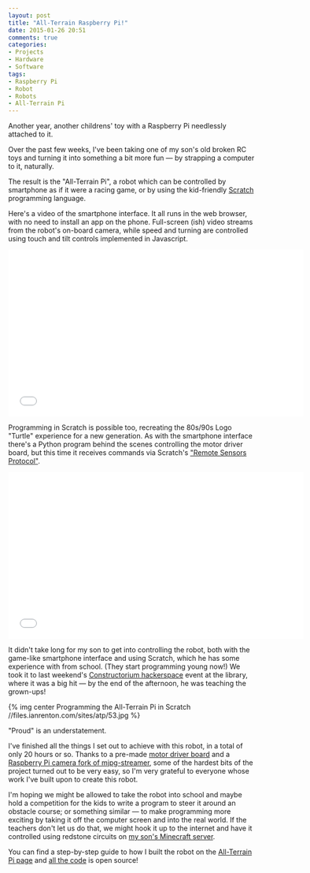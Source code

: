 ```yaml
---
layout: post
title: "All-Terrain Raspberry Pi!"
date: 2015-01-26 20:51
comments: true
categories: 
- Projects
- Hardware
- Software
tags:
- Raspberry Pi
- Robot
- Robots
- All-Terrain Pi
---
```


Another year, another childrens' toy with a Raspberry Pi needlessly attached to it.

Over the past few weeks, I've been taking one of my son's old broken RC toys and turning it into something a bit more fun &mdash; by strapping a computer to it, naturally.

The result is the "All-Terrain Pi", a robot which can be controlled by smartphone as if it were a racing game, or by using the kid-friendly [Scratch](http://scratch.mit.edu/) programming language.

Here's a video of the smartphone interface. It all runs in the web browser, with no need to install an app on the phone. Full-screen (ish) video streams from the robot's on-board camera, while speed and turning are controlled using touch and tilt controls implemented in Javascript.

<center><iframe src="//player.vimeo.com/video/116594321" width="600" height="338" frameborder="0" webkitallowfullscreen="" mozallowfullscreen="" allowfullscreen=""></iframe></center>

Programming in Scratch is possible too, recreating the 80s/90s Logo "Turtle" experience for a new generation. As with the smartphone interface there's a Python program behind the scenes controlling the motor driver board, but this time it receives commands via Scratch's ["Remote Sensors Protocol"](http://wiki.scratch.mit.edu/wiki/Remote_Sensors_Protocol).

<center><iframe src="//player.vimeo.com/video/117524704" width="600" height="338" frameborder="0" webkitallowfullscreen="" mozallowfullscreen="" allowfullscreen=""></iframe></center>

It didn't take long for my son to get into controlling the robot, both with the game-like smartphone interface and using Scratch, which he has some experience with from school. (They start programming young now!)  We took it to last weekend's [Constructorium hackerspace](http://constructorium.org) event at the library, where it was a big hit &mdash; by the end of the afternoon, he was teaching the grown-ups!

{% img center Programming the All-Terrain Pi in Scratch //files.ianrenton.com/sites/atp/53.jpg %}

"Proud" is an understatement.

I've finished all the things I set out to achieve with this robot, in a total of only 20 hours or so. Thanks to a pre-made [motor driver board](https://www.piborg.org/picoborgrev) and a [Raspberry Pi camera fork of mjpg-streamer](https://github.com/jacksonliam/mjpg-streamer), some of the hardest bits of the project turned out to be very easy, so I'm very grateful to everyone whose work I've built upon to create this robot.

I'm hoping we might be allowed to take the robot into school and maybe hold a competition for the kids to write a program to steer it around an obstacle course; or something similar &mdash; to make programming more exciting by taking it off the computer screen and into the real world. If the teachers don't let us do that, we might hook it up to the internet and have it controlled using redstone circuits on [my son's Minecraft server](http://joseph.renton.es).

You can find a step-by-step guide to how I built the robot on the [All-Terrain Pi page](http://robots.ianrenton.com/atp) and [all the code](https://github.com/ianrenton/All-Terrain-Pi) is open source!